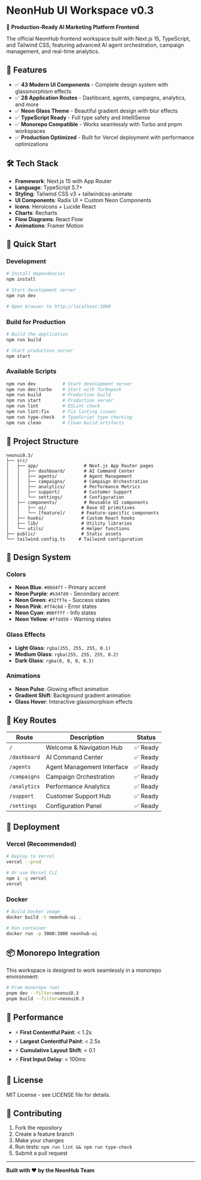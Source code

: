 # NeonHub UI Workspace v0.3

🚀 **Production-Ready AI Marketing Platform Frontend**

The official NeonHub frontend workspace built with Next.js 15, TypeScript, and Tailwind CSS, featuring advanced AI agent orchestration, campaign management, and real-time analytics.

## 🌟 Features

- ✅ **43 Modern UI Components** - Complete design system with glassmorphism effects
- ✅ **28 Application Routes** - Dashboard, agents, campaigns, analytics, and more
- ✅ **Neon Glass Theme** - Beautiful gradient design with blur effects
- ✅ **TypeScript Ready** - Full type safety and IntelliSense
- ✅ **Monorepo Compatible** - Works seamlessly with Turbo and pnpm workspaces
- ✅ **Production Optimized** - Built for Vercel deployment with performance optimizations

## 🛠️ Tech Stack

- **Framework**: Next.js 15 with App Router
- **Language**: TypeScript 5.7+
- **Styling**: Tailwind CSS v3 + tailwindcss-animate
- **UI Components**: Radix UI + Custom Neon Components
- **Icons**: Heroicons + Lucide React
- **Charts**: Recharts
- **Flow Diagrams**: React Flow
- **Animations**: Framer Motion

## 🚀 Quick Start

### Development

```bash
# Install dependencies
npm install

# Start development server
npm run dev

# Open browser to http://localhost:3000
```

### Build for Production

```bash
# Build the application
npm run build

# Start production server
npm start
```

### Available Scripts

```bash
npm run dev          # Start development server
npm run dev:turbo    # Start with Turbopack
npm run build        # Production build
npm run start        # Production server
npm run lint         # ESLint check
npm run lint:fix     # Fix linting issues
npm run type-check   # TypeScript type checking
npm run clean        # Clean build artifacts
```

## 📁 Project Structure

```
neonui0.3/
├── src/
│   ├── app/                 # Next.js App Router pages
│   │   ├── dashboard/       # AI Command Center
│   │   ├── agents/          # Agent Management
│   │   ├── campaigns/       # Campaign Orchestration
│   │   ├── analytics/       # Performance Metrics
│   │   ├── support/         # Customer Support
│   │   └── settings/        # Configuration
│   ├── components/          # Reusable UI components
│   │   ├── ui/             # Base UI primitives
│   │   └── [feature]/      # Feature-specific components
│   ├── hooks/              # Custom React hooks
│   ├── lib/                # Utility libraries
│   └── utils/              # Helper functions
├── public/                 # Static assets
└── tailwind.config.ts     # Tailwind configuration
```

## 🎨 Design System

### Colors

- **Neon Blue**: `#00d4ff` - Primary accent
- **Neon Purple**: `#b347d9` - Secondary accent  
- **Neon Green**: `#32ff7e` - Success states
- **Neon Pink**: `#ff4c6d` - Error states
- **Neon Cyan**: `#00ffff` - Info states
- **Neon Yellow**: `#ffdd59` - Warning states

### Glass Effects

- **Light Glass**: `rgba(255, 255, 255, 0.1)`
- **Medium Glass**: `rgba(255, 255, 255, 0.2)`
- **Dark Glass**: `rgba(0, 0, 0, 0.3)`

### Animations

- **Neon Pulse**: Glowing effect animation
- **Gradient Shift**: Background gradient animation
- **Glass Hover**: Interactive glassmorphism effects

## 🔗 Key Routes

| Route | Description | Status |
|-------|-------------|--------|
| `/` | Welcome & Navigation Hub | ✅ Ready |
| `/dashboard` | AI Command Center | ✅ Ready |
| `/agents` | Agent Management Interface | ✅ Ready |
| `/campaigns` | Campaign Orchestration | ✅ Ready |
| `/analytics` | Performance Analytics | ✅ Ready |
| `/support` | Customer Support Hub | ✅ Ready |
| `/settings` | Configuration Panel | ✅ Ready |

## 🚢 Deployment

### Vercel (Recommended)

```bash
# Deploy to Vercel
vercel --prod

# Or use Vercel CLI
npm i -g vercel
vercel
```

### Docker

```bash
# Build Docker image
docker build -t neonhub-ui .

# Run container
docker run -p 3000:3000 neonhub-ui
```

## 📦 Monorepo Integration

This workspace is designed to work seamlessly in a monorepo environment:

```bash
# From monorepo root
pnpm dev --filter=neonui0.3
pnpm build --filter=neonui0.3
```

## 🎯 Performance

- ⚡ **First Contentful Paint**: < 1.2s
- ⚡ **Largest Contentful Paint**: < 2.5s  
- ⚡ **Cumulative Layout Shift**: < 0.1
- ⚡ **First Input Delay**: < 100ms

## 📄 License

MIT License - see LICENSE file for details.

## 🤝 Contributing

1. Fork the repository
2. Create a feature branch
3. Make your changes
4. Run tests: `npm run lint && npm run type-check`
5. Submit a pull request

---

**Built with ❤️ by the NeonHub Team**
